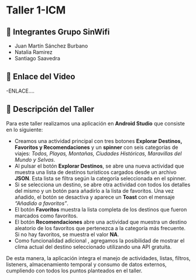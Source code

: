 # Taller 1-ICM

## 👥 Integrantes Grupo SinWifi
- Juan Martín Sánchez Burbano  
- Natalia Ramirez  
- Santiago Saavedra  

## 🎥 Enlace del Video
-ENLACE....  

## 📌 Descripción del Taller
Para este taller realizamos una aplicación en **Android Studio** que consiste en lo siguiente:  

- Creamos una actividad principal con tres botones **Explorar Destinos, Favoritos y Recomendaciones** y un **spinner** con seis categorías de viajes: *Todos, Playas, Montañas, Ciudades Históricas, Maravillas del Mundo y Selvas*.  
- Al pulsar el botón **Explorar Destinos**, se abre una nueva actividad que muestra una lista de destinos turísticos cargados desde un archivo **JSON**. Esta lista se filtra según la categoría seleccionada en el spinner.  
- Si se selecciona un destino, se abre otra actividad con todos los detalles del mismo y un botón para añadirlo a la lista de favoritos. Una vez añadido, el botón se desactiva y aparece un **Toast** con el mensaje *“Añadido a favoritos”*.  
- El botón **Favoritos** muestra la lista completa de los destinos que fueron marcados como favoritos.  
- El botón **Recomendaciones** abre una actividad que muestra un destino aleatorio de los favoritos que pertenezca a la categoría más frecuente. Si no hay favoritos, se muestra el valor **NA**.  
- Como funcionalidad adicional , agregamos la posibilidad de mostrar el clima actual del destino seleccionado utilizando una API gratuita.  

De esta manera, la aplicación integra el manejo de actividades, listas, filtros, listeners, almacenamiento temporal y consumo de datos externos, cumpliendo con todos los puntos planteados en el taller.  

